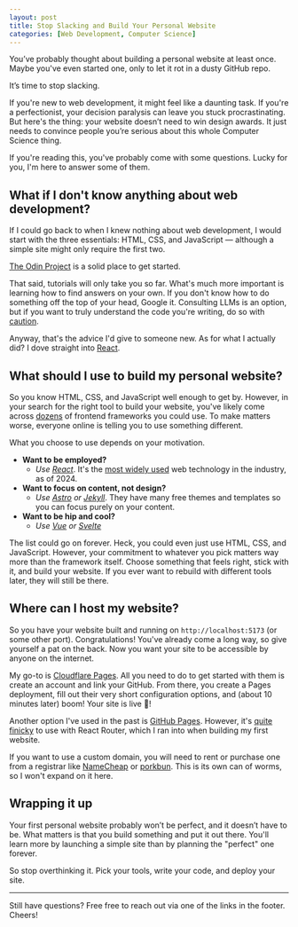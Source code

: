 ```yaml
---
layout: post
title: Stop Slacking and Build Your Personal Website
categories: [Web Development, Computer Science]
---
```

You’ve probably thought about building a personal website at least once. Maybe you've even started one, only to let it rot in a dusty GitHub repo.

It’s time to stop slacking.

If you're new to web development, it might feel like a daunting task. If you're a perfectionist, your decision paralysis can leave
you stuck procrastinating. But here's the thing: your website doesn’t need to win design awards. It just needs to convince people you’re
serious about this whole Computer Science thing.

If you're reading this, you've probably come with some questions. Lucky for you, I'm here to answer some of them.

## What if I don't know anything about web development?

If I could go back to when I knew nothing about web development, I would start with the three essentials:
HTML, CSS, and JavaScript — although a simple site might only require the first two.

[The Odin Project](https://www.theodinproject.com/lessons/foundations-introduction-to-html-and-css) is a solid place to get started.

That said, tutorials will only take you so far. What's much more important is learning how to find answers on your own.
If you don't know how to do something off the top of your head, Google it. Consulting LLMs is an option, but if you want
to truly understand the code you're writing, do so with [caution](https://cameron.rs/blog/dont-outsource-your-soul/).

Anyway, that's the advice I'd give to someone new. As for what I actually did? I dove straight into [React](https://react.dev/).


## What should I use to build my personal website?

So you know HTML, CSS, and JavaScript well enough to get by. However, in your search for the right tool to
build your website, you've likely come across [dozens](https://2024.stateofjs.com/en-US/libraries/front-end-frameworks/) of
frontend frameworks you could use. To make matters worse, everyone online is telling you to use something different.

What you choose to use depends on your motivation.

- **Want to be employed?**
  - *Use [React](https://react.dev/)*. It's the [most widely used](https://survey.stackoverflow.co/2024/technology#1-web-frameworks-and-technologies)
    web technology in the industry, as of 2024.
- **Want to focus on content, not design?**
  - *Use [Astro](https://astro.build/themes/1/?search=&price%5B%5D=free) or [Jekyll](https://jekyllthemes.io/free)*.
    They have many free themes and templates so you can focus purely on your content.
- **Want to be hip and cool?**
  - *Use [Vue](https://vuejs.org/) or [Svelte](https://svelte.dev/docs/kit/introduction)*
 
The list could go on forever. Heck, you could even just use HTML, CSS, and JavaScript. However, your commitment to whatever
you pick matters way more than the framework itself. Choose something that feels right, stick with it, and build your website.
If you ever want to rebuild with different tools later, they will still be there.

## Where can I host my website?

So you have your website built and running on `http://localhost:5173` (or some other port). Congratulations!
You've already come a long way, so give yourself a pat on the back. Now you want your site to be accessible by anyone on the internet.

My go-to is [Cloudflare Pages](https://pages.cloudflare.com/). All you need to do to get started with them is create an
account and link your GitHub. From there, you create a Pages deployment, fill out their very short configuration options,
and (about 10 minutes later) boom! Your site is live 🥳!

Another option I've used in the past is [GitHub Pages](https://pages.github.com/). However, it's
[quite finicky](https://www.linkedin.com/pulse/solve-404-when-using-browserrouter-github-pages-anu-shibin-joseph-raj-sx5tf/) to use
with React Router, which I ran into when building my first website.

If you want to use a custom domain, you will need to rent or purchase one from a registrar like
[NameCheap](https://www.namecheap.com/) or [porkbun](https://porkbun.com/). This is its own can of worms, so I won't expand on it here.

## Wrapping it up

Your first personal website probably won’t be perfect, and it doesn’t have to be. What matters is that you build something and put it out there.
You'll learn more by launching a simple site than by planning the "perfect" one forever.

So stop overthinking it. Pick your tools, write your code, and deploy your site.

---

Still have questions? Free free to reach out via one of the links in the footer. Cheers!

